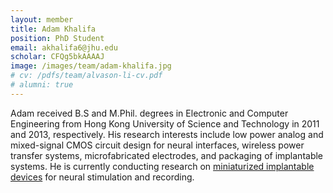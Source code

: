 ```yaml
---
layout: member
title: Adam Khalifa
position: PhD Student
email: akhalifa6@jhu.edu
scholar: CFQg5bkAAAAJ
image: /images/team/adam-khalifa.jpg
# cv: /pdfs/team/alvason-li-cv.pdf
# alumni: true
---
```


Adam received B.S and M.Phil. degrees in Electronic and Computer Engineering from Hong Kong University of Science and Technology in 2011 and 2013, respectively. His research interests include low power analog and mixed-signal CMOS circuit design for neural interfaces, wireless power transfer systems, microfabricated electrodes, and packaging of implantable systems. He is currently conducting research on [miniaturized implantable devices](/research/microbead) for neural stimulation and recording.
